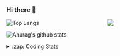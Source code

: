### Hi there 👋

<!--
**tao8687/tao8687** is a ✨ _special_ ✨ repository because its `README.md` (this file) appears on your GitHub profile.

Here are some ideas to get you started:

- 🔭 I’m currently working on ...
- 🌱 I’m currently learning ...
- 👯 I’m looking to collaborate on ...
- 🤔 I’m looking for help with ...
- 💬 Ask me about ...
- 📫 How to reach me: ...
- 😄 Pronouns: ...
- ⚡ Fun fact: ...
-->

<img align='right' src="https://media.giphy.com/media/M9gbBd9nbDrOTu1Mqx/giphy.gif" width="240">

  
![Top Langs](https://github-readme-stats.vercel.app/api/top-langs/?username=tao8687&layout=compact&title_color=23238E&text_color=A67D3D)

![Anurag's github stats](https://github-readme-stats.vercel.app/api?username=tao8687&show_icons=true&&text_color=A67D3D&title_color=23238E&show_icons=false&count_private=true&hide=stars)

<details>
  <summary>:zap: Coding Stats</summary>
  <br>
    
<!--START_SECTION:waka-->
![Code Time](http://img.shields.io/badge/Code%20Time-1%2C183%20hrs%2013%20mins-blue)

![Profile Views](http://img.shields.io/badge/Profile%20Views-0-blue)

**🐱 My GitHub Data** 

> 📦 1.5 MB Used in GitHub's Storage 
 > 
> 🏆 129 Contributions in the Year 2023
 > 
> 🚫 Not Opted to Hire
 > 
> 📜 50 Public Repositories 
 > 
> 🔑 23 Private Repositories 
 > 
**I'm an Early 🐤** 

```text
🌞 Morning                997 commits         █████████████████████░░░░   82.95 % 
🌆 Daytime                84 commits          ██░░░░░░░░░░░░░░░░░░░░░░░   06.99 % 
🌃 Evening                117 commits         ██░░░░░░░░░░░░░░░░░░░░░░░   09.73 % 
🌙 Night                  4 commits           ░░░░░░░░░░░░░░░░░░░░░░░░░   00.33 % 
```
📅 **I'm Most Productive on Wednesday** 

```text
Monday                   173 commits         ████░░░░░░░░░░░░░░░░░░░░░   14.39 % 
Tuesday                  160 commits         ███░░░░░░░░░░░░░░░░░░░░░░   13.31 % 
Wednesday                226 commits         █████░░░░░░░░░░░░░░░░░░░░   18.80 % 
Thursday                 151 commits         ███░░░░░░░░░░░░░░░░░░░░░░   12.56 % 
Friday                   169 commits         ████░░░░░░░░░░░░░░░░░░░░░   14.06 % 
Saturday                 166 commits         ███░░░░░░░░░░░░░░░░░░░░░░   13.81 % 
Sunday                   157 commits         ███░░░░░░░░░░░░░░░░░░░░░░   13.06 % 
```


📊 **This Week I Spent My Time On** 

```text
🕑︎ Time Zone: Asia/Shanghai

💬 Programming Languages: 
C                        15 hrs 52 mins      ████████████████░░░░░░░░░   62.44 % 
Text                     2 hrs 24 mins       ██░░░░░░░░░░░░░░░░░░░░░░░   09.46 % 
C++                      2 hrs 7 mins        ██░░░░░░░░░░░░░░░░░░░░░░░   08.35 % 
Python                   2 hrs 5 mins        ██░░░░░░░░░░░░░░░░░░░░░░░   08.23 % 
Makefile                 1 hr 13 mins        █░░░░░░░░░░░░░░░░░░░░░░░░   04.83 % 

🔥 Editors: 
VS Code                  25 hrs 24 mins      █████████████████████████   100.00 % 

🐱‍💻 Projects: 
vc0768                   24 hrs 9 mins       ████████████████████████░   95.08 % 
VC0768_NPU_ToolKits_V1.0.59 mins             █░░░░░░░░░░░░░░░░░░░░░░░░   03.87 % 
caffe                    10 mins             ░░░░░░░░░░░░░░░░░░░░░░░░░   00.68 % 
TS0845_208               5 mins              ░░░░░░░░░░░░░░░░░░░░░░░░░   00.36 % 

💻 Operating System: 
Linux                    25 hrs 24 mins      █████████████████████████   100.00 % 
```

**I Mostly Code in Python** 

```text
Python                   9 repos             ████████░░░░░░░░░░░░░░░░░   30.00 % 
C++                      8 repos             ███████░░░░░░░░░░░░░░░░░░   26.67 % 
JavaScript               2 repos             ██░░░░░░░░░░░░░░░░░░░░░░░   06.67 % 
Batchfile                1 repo              █░░░░░░░░░░░░░░░░░░░░░░░░   03.33 % 
HTML                     1 repo              █░░░░░░░░░░░░░░░░░░░░░░░░   03.33 % 
```



**Timeline**

![Lines of Code chart](https://raw.githubusercontent.com/tao8687/tao8687/master/assets/bar_graph.png)


 Last Updated on 07/05/2023 01:27:41 UTC
<!--END_SECTION:waka-->
</details>
